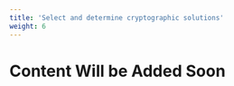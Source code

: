 ```yaml
---
title: 'Select and determine cryptographic solutions'
weight: 6
---
```


# Content Will be Added Soon